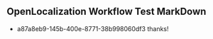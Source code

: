 ## OpenLocalization Workflow Test MarkDown
* a87a8eb9-145b-400e-8771-38b998060df3 
thanks!<!--HONumber=Mar16_HO5-->